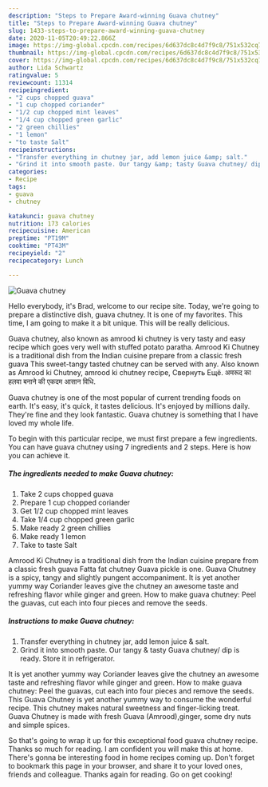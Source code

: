 ```yaml
---
description: "Steps to Prepare Award-winning Guava chutney"
title: "Steps to Prepare Award-winning Guava chutney"
slug: 1433-steps-to-prepare-award-winning-guava-chutney
date: 2020-11-05T20:49:22.866Z
image: https://img-global.cpcdn.com/recipes/6d637dc8c4d7f9c8/751x532cq70/guava-chutney-recipe-main-photo.jpg
thumbnail: https://img-global.cpcdn.com/recipes/6d637dc8c4d7f9c8/751x532cq70/guava-chutney-recipe-main-photo.jpg
cover: https://img-global.cpcdn.com/recipes/6d637dc8c4d7f9c8/751x532cq70/guava-chutney-recipe-main-photo.jpg
author: Lida Schwartz
ratingvalue: 5
reviewcount: 11314
recipeingredient:
- "2 cups chopped guava"
- "1 cup chopped coriander"
- "1/2 cup chopped mint leaves"
- "1/4 cup chopped green garlic"
- "2 green chillies"
- "1 lemon"
- "to taste Salt"
recipeinstructions:
- "Transfer everything in chutney jar, add lemon juice &amp; salt."
- "Grind it into smooth paste. Our tangy &amp; tasty Guava chutney/ dip is ready. Store it in refrigerator."
categories:
- Recipe
tags:
- guava
- chutney

katakunci: guava chutney 
nutrition: 173 calories
recipecuisine: American
preptime: "PT19M"
cooktime: "PT43M"
recipeyield: "2"
recipecategory: Lunch

---
```



![Guava chutney](https://img-global.cpcdn.com/recipes/6d637dc8c4d7f9c8/751x532cq70/guava-chutney-recipe-main-photo.jpg)

Hello everybody, it's Brad, welcome to our recipe site. Today, we're going to prepare a distinctive dish, guava chutney. It is one of my favorites. This time, I am going to make it a bit unique. This will be really delicious.

Guava chutney, also known as amrood ki chutney is very tasty and easy recipe which goes very well with stuffed potato paratha. Amrood Ki Chutney is a traditional dish from the Indian cuisine prepare from a classic fresh guava This sweet-tangy tasted chutney can be served with any. Also known as Amrood ki Chutney, amrood ki chutney recipe, Свернуть Ещё. अमरूद का हलवा बनाने की एकदम आसान विधि.

Guava chutney is one of the most popular of current trending foods on earth. It's easy, it's quick, it tastes delicious. It's enjoyed by millions daily. They're fine and they look fantastic. Guava chutney is something that I have loved my whole life.


To begin with this particular recipe, we must first prepare a few ingredients. You can have guava chutney using 7 ingredients and 2 steps. Here is how you can achieve it.

<!--inarticleads1-->

##### The ingredients needed to make Guava chutney:

1. Take 2 cups chopped guava
1. Prepare 1 cup chopped coriander
1. Get 1/2 cup chopped mint leaves
1. Take 1/4 cup chopped green garlic
1. Make ready 2 green chillies
1. Make ready 1 lemon
1. Take to taste Salt


Amrood Ki Chutney is a traditional dish from the Indian cuisine prepare from a classic fresh guava Fatta fat chutney Guava pickle is one. Guava Chutney is a spicy, tangy and slightly pungent accompaniment. It is yet another yummy way Coriander leaves give the chutney an awesome taste and refreshing flavor while ginger and green. How to make guava chutney: Peel the guavas, cut each into four pieces and remove the seeds. 

<!--inarticleads2-->

##### Instructions to make Guava chutney:

1. Transfer everything in chutney jar, add lemon juice &amp; salt.
1. Grind it into smooth paste. Our tangy &amp; tasty Guava chutney/ dip is ready. Store it in refrigerator.


It is yet another yummy way Coriander leaves give the chutney an awesome taste and refreshing flavor while ginger and green. How to make guava chutney: Peel the guavas, cut each into four pieces and remove the seeds. This Guava Chutney is yet another yummy way to consume the wonderful recipe. This chutney makes natural sweetness and finger-licking treat. Guava Chutney is made with fresh Guava (Amrood),ginger, some dry nuts and simple spices. 

So that's going to wrap it up for this exceptional food guava chutney recipe. Thanks so much for reading. I am confident you will make this at home. There's gonna be interesting food in home recipes coming up. Don't forget to bookmark this page in your browser, and share it to your loved ones, friends and colleague. Thanks again for reading. Go on get cooking!
